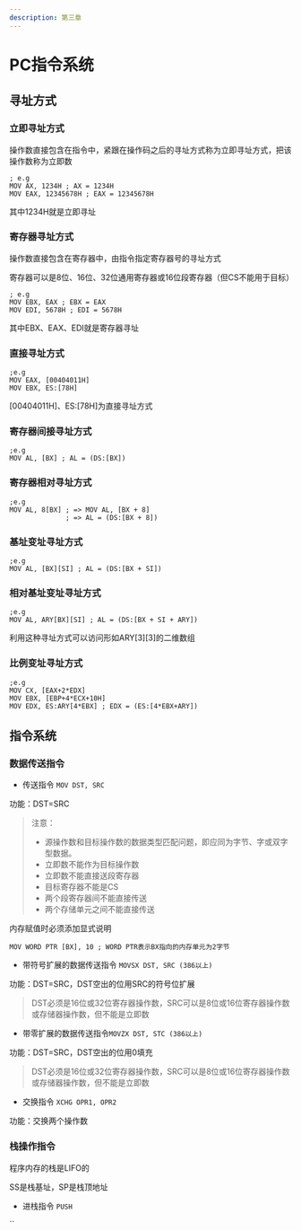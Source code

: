 ```yaml
---
description: 第三章
---
```


# PC指令系统

## 寻址方式

### 立即寻址方式

操作数直接包含在指令中，紧跟在操作码之后的寻址方式称为立即寻址方式，把该操作数称为立即数

```armasm
; e.g
MOV AX, 1234H ; AX = 1234H
MOV EAX, 12345678H ; EAX = 12345678H
```

其中1234H就是立即寻址

### 寄存器寻址方式

操作数直接包含在寄存器中，由指令指定寄存器号的寻址方式

寄存器可以是8位、16位、32位通用寄存器或16位段寄存器（但CS不能用于目标）

```armasm
; e.g
MOV EBX, EAX ; EBX = EAX
MOV EDI, 5678H ; EDI = 5678H
```

其中EBX、EAX、EDI就是寄存器寻址

### 直接寻址方式

```armasm
;e.g
MOV EAX, [00404011H]
MOV EBX, ES:[78H]
```

\[00404011H]、ES:\[78H]为直接寻址方式

### 寄存器间接寻址方式

```armasm
;e.g
MOV AL, [BX] ; AL = (DS:[BX])
```

### 寄存器相对寻址方式

```armasm
;e.g
MOV AL, 8[BX] ; => MOV AL, [BX + 8]
              ; => AL = (DS:[BX + 8])
```

### 基址变址寻址方式

```armasm
;e.g
MOV AL, [BX][SI] ; AL = (DS:[BX + SI])
```

### 相对基址变址寻址方式

```armasm
;e.g
MOV AL, ARY[BX][SI] ; AL = (DS:[BX + SI + ARY])
```

利用这种寻址方式可以访问形如ARY\[3]\[3]的二维数组

### 比例变址寻址方式

```armasm
;e.g
MOV CX, [EAX+2*EDX]
MOV EBX, [EBP+4*ECX+10H]
MOV EDX, ES:ARY[4*EBX] ; EDX = (ES:[4*EBX+ARY])
```

## 指令系统

### 数据传送指令

* 传送指令 `MOV DST, SRC`

功能：DST=SRC

> 注意：
>
> * 源操作数和目标操作数的数据类型匹配问题，即应同为字节、字或双字型数据。
> * 立即数不能作为目标操作数
> * 立即数不能直接送段寄存器
> * 目标寄存器不能是CS
> * 两个段寄存器间不能直接传送
> * 两个存储单元之间不能直接传送

内存赋值时必须添加显式说明

```armasm
MOV WORD PTR [BX], 10 ; WORD PTR表示BX指向的内存单元为2字节
```

* 带符号扩展的数据传送指令 `MOVSX DST, SRC (386以上)`

功能：DST=SRC，DST空出的位用SRC的符号位扩展

> DST必须是16位或32位寄存器操作数，SRC可以是8位或16位寄存器操作数或存储器操作数，但不能是立即数

* 带零扩展的数据传送指令`MOVZX DST, STC (386以上)`

功能：DST=SRC，DST空出的位用0填充

> DST必须是16位或32位寄存器操作数，SRC可以是8位或16位寄存器操作数或存储器操作数，但不能是立即数

* 交换指令 `XCHG OPR1, OPR2`

功能：交换两个操作数

### 栈操作指令

程序内存的栈是LIFO的

SS是栈基址，SP是栈顶地址

* 进栈指令 `PUSH`

``
